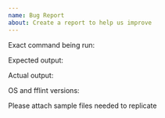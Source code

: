 ```yaml
---
name: Bug Report
about: Create a report to help us improve
---
```

Exact command being run:

Expected output:

Actual output:

OS and fflint versions:

Please attach sample files needed to replicate
